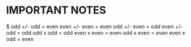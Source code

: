# IMPORTANT NOTES
$ odd +/- odd = even
  even +/- even = even
  odd +/- even = odd
  even +/- odd = odd
  odd x odd = odd
  even x even = even
  odd x even = even
  even x odd = even
  
